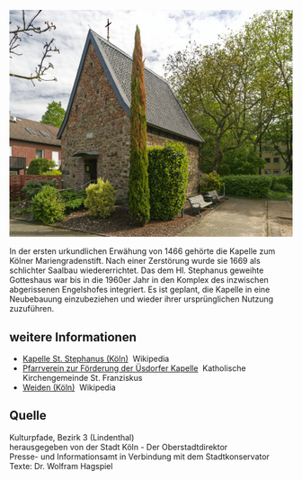 ![Üsdorfer Kapelle](./images/05315000-b03-t01/p1.5.jpg)

In der ersten urkundlichen Erwähung von 1466 gehörte die Kapelle zum Kölner Mariengradenstift. Nach einer Zerstörung wurde sie 1669 als schlichter Saalbau wiedererrichtet. Das dem Hl. Stephanus geweihte Gotteshaus war bis in die 1960er Jahr in den Komplex des inzwischen abgerissenen Engelshofes integriert. Es ist geplant, die Kapelle in eine Neubebauung einzubeziehen und wieder ihrer ursprünglichen Nutzung zuzuführen.

## weitere Informationen

*   [Kapelle St. Stephanus (Köln)](https://de.wikipedia.org/wiki/Kapelle_St._Stephanus_(K%C3%B6ln))  Wikipedia
*   [Pfarrverein zur Förderung der Üsdorfer Kapelle](https://www.franziskus.koeln/wir-fuer-sie/verbaende-und-vereine/foerderverein-uesdorfer-kapelle/)  Katholische Kirchengemeinde St. Franziskus
*   [Weiden (Köln)](https://de.wikipedia.org/wiki/Weiden_(K%C3%B6ln))  Wikipedia

## Quelle

Kulturpfade, Bezirk 3 (Lindenthal)  
herausgegeben von der Stadt Köln - Der Oberstadtdirektor  
Presse- und Informationsamt in Verbindung mit dem Stadtkonservator  
Texte: Dr. Wolfram Hagspiel